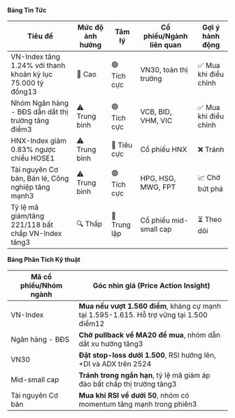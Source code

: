 **Bảng Tin Tức**

| Tiêu đề | Mức độ ảnh hưởng | Tâm lý | Cổ phiếu/Ngành liên quan | Gợi ý hành động |
|---------|------------------|---------|--------------------------|----------------|
| VN-Index tăng 1.24% với thanh khoản kỷ lục 75.000 tỷ đồng13 | 🚨 Cao | 🟢 Tích cực | VN30, toàn thị trường | ✅ Mua khi điều chỉnh |
| Nhóm Ngân hàng - BĐS dẫn dắt thị trường tăng điểm3 | ⚠️ Trung bình | 🟢 Tích cực | VCB, BID, VHM, VIC | ✅ Mua khi điều chỉnh |
| HNX-Index giảm 0.83% ngược chiều HOSE1 | ⚠️ Trung bình | 🔴 Tiêu cực | Cổ phiếu HNX | ❌ Tránh |
| Tài nguyên Cơ bản, Bán lẻ, Công nghiệp tăng mạnh3 | ⚠️ Trung bình | 🟢 Tích cực | HPG, HSG, MWG, FPT | 📈 Chờ bứt phá |
| Tỷ lệ mã giảm/tăng 221/118 bất chấp VN-Index tăng3 | 🔍 Thấp | 🔵 Trung lập | Cổ phiếu mid-small cap | ⏳ Theo dõi |

**Bảng Phân Tích Kỹ thuật**

| Mã cổ phiếu/Nhóm ngành | Góc nhìn giá (Price Action Insight) |
|------------------------|-------------------------------------|
| VN-Index | **Mua nếu vượt 1.560 điểm**, kháng cự mạnh tại 1.595-1.615. Hỗ trợ vững tại 1.500 điểm12 |
| Ngân hàng - BĐS | **Chờ pullback về MA20 để mua**, nhóm dẫn dắt xu hướng tăng3 |
| VN30 | **Đặt stop-loss dưới 1.500**, RSI hướng lên, +DI và ADX trên 2524 |
| Mid-small cap | **Tránh trong ngắn hạn**, tỷ lệ mã giảm áp đảo bất chấp thị trường tăng3 |
| Tài nguyên Cơ bản | **Mua khi RSI về dưới 50**, nhóm có momentum tăng mạnh trong phiên3 |